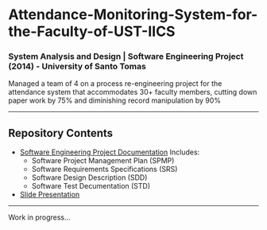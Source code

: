 # Attendance-Monitoring-System-for-the-Faculty-of-UST-IICS 
### System Analysis and Design | Software Engineering Project (2014) - University of Santo Tomas
Managed a team of 4 on a process re-engineering project for the attendance system that accommodates 30+ faculty members, cutting down paper work by 75% and diminishing record manipulation by 90%

---
## Repository Contents
* [Software Engineering Project Documentation](Attendance-Monitoring-System-Documentation-Paper.pdf) Includes:
  * Software Project Management Plan (SPMP)
  * Software Requirements Specifications (SRS)
  * Software Design Description (SDD)
  * Software Test Decumentation (STD)
* [Slide Presentation](Software-Engineering-Defense-Slide-Presentation.pdf)
---
Work in progress...
